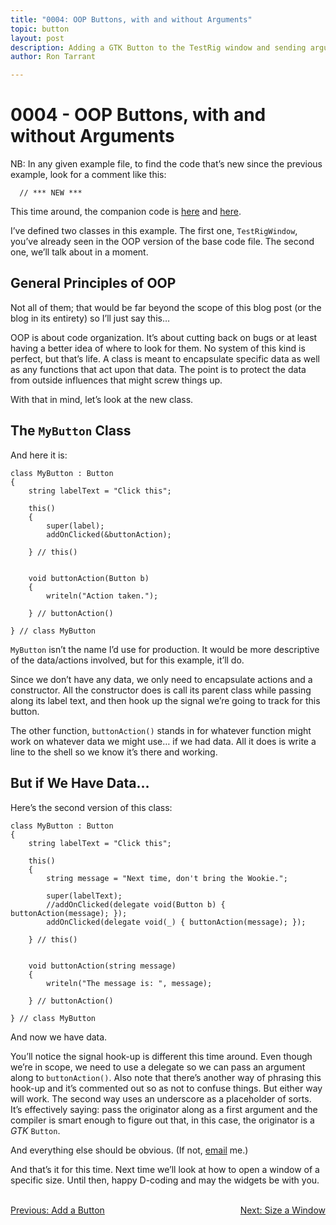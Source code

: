```yaml
---
title: "0004: OOP Buttons, with and without Arguments"
topic: button
layout: post
description: Adding a GTK Button to the TestRig window and sending arguments to callbacks - OOP version - a D language tutorial.
author: Ron Tarrant

---
```


# 0004 - OOP Buttons, with and without Arguments

NB: In any given example file, to find the code that’s new since the previous example, look for a comment like this:

      // *** NEW ***

This time around, the companion code is [here]( https://github.com/rontarrant/gtkDcoding/blob/master/002_button/button_002_03_oop_noargs.d) and [here]( https://github.com/rontarrant/gtkDcoding/blob/master/002_button/button_002_04_oop_arg.d).

I’ve defined two classes in this example. The first one, `TestRigWindow`, you’ve already seen in the OOP version of the base code file. The second one, we’ll talk about in a moment.

## General Principles of OOP

Not all of them; that would be far beyond the scope of this blog post (or the blog in its entirety) so I’ll just say this…

OOP is about code organization. It’s about cutting back on bugs or at least having a better idea of where to look for them. No system of this kind is perfect, but that’s life. A class is meant to encapsulate specific data as well as any functions that act upon that data. The point is to protect the data from outside influences that might screw things up.

With that in mind, let’s look at the new class.

## The `MyButton` Class

And here it is:

	class MyButton : Button
	{
		string labelText = "Click this";

		this()
		{
			super(label);
			addOnClicked(&buttonAction);
			
		} // this()
		
		
		void buttonAction(Button b)
		{
			writeln("Action taken.");
			
		} // buttonAction()
		
	} // class MyButton

`MyButton` isn’t the name I’d use for production. It would be more descriptive of the data/actions involved, but for this example, it’ll do.

Since we don’t have any data, we only need to encapsulate actions and a constructor. All the constructor does is call its parent class while passing along its label text, and then hook up the signal we’re going to track for this button.

The other function, `buttonAction()` stands in for whatever function might work on whatever data we might use… if we had data. All it does is write a line to the shell so we know it’s there and working.

## But if We Have Data…

Here’s the second version of this class:

	class MyButton : Button
	{
		string labelText = "Click this";

		this()
		{
			string message = "Next time, don't bring the Wookie.";
			
			super(labelText);
			//addOnClicked(delegate void(Button b) { buttonAction(message); });
			addOnClicked(delegate void(_) { buttonAction(message); });
			
		} // this()
		
	
		void buttonAction(string message)
		{
			writeln("The message is: ", message);
			
		} // buttonAction()
		
	} // class MyButton

And now we have data.

You’ll notice the signal hook-up is different this time around. Even though we’re in scope, we need to use a delegate so we can pass an argument along to `buttonAction()`. Also note that there’s another way of phrasing this hook-up and it’s commented out so as not to confuse things. But either way will work. The second way uses an underscore as a placeholder of sorts. It’s effectively saying: pass the originator along as a first argument and the compiler is smart enough to figure out that, in this case, the originator is a *GTK* `Button`.

And everything else should be obvious. (If not, [email](mailto:gtkdcoding@gmail.com) me.)

And that’s it for this time. Next time we’ll look at how to open a window of a specific size. Until then, happy D-coding and may the widgets be with you.

<BR>
<div style="float: left;">
	<a href="https://gtkdcoding.com/2019/01/22/0003-add-a-button.html">Previous: Add a Button</a>
</div>
<div style="float: right;">
	<a href="https://gtkdcoding.com/2019/01/29/0005-window-size.html">Next: Size a Window</a>
</div>
<BR>